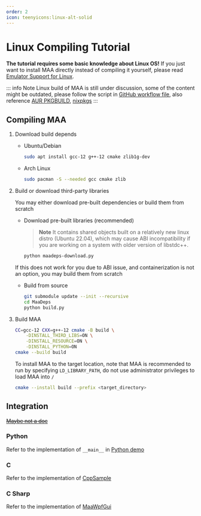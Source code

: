 ```yaml
---
order: 2
icon: teenyicons:linux-alt-solid
---
```


# Linux Compiling Tutorial

**The tutorial requires some basic knowledge about Linux OS!**
If you just want to install MAA directly instead of compiling it yourself, please read [Emulator Support for Linux](../manual/device/linux.md).

::: info Note
Linux build of MAA is still under discussion, some of the content might be outdated, please follow the script in [GitHub workflow file](https://github.com/MaaAssistantArknights/MaaAssistantArknights/blob/master/.github/workflows/ci.yml#L134), also reference [AUR PKGBUILD](https://aur.archlinux.org/cgit/aur.git/tree/PKGBUILD?h=maa-assistant-arknights), [nixpkgs](https://github.com/NixOS/nixpkgs/blob/nixos-unstable/pkgs/by-name/ma/maa-assistant-arknights/package.nix)
:::

## Compiling MAA

1. Download build depends

    - Ubuntu/Debian

        ```bash
        sudo apt install gcc-12 g++-12 cmake zlib1g-dev
        ```

    - Arch Linux

        ```bash
        sudo pacman -S --needed gcc cmake zlib
        ```

2. Build or download third-party libraries

   You may either download pre-built dependencies or build them from scratch

    - Download pre-built libraries (recommended)

        > **Note**
        > It contains shared objects built on a relatively new linux distro (Ubuntu 22.04), which may cause ABI incompatibility if you are working on a system with older version of libstdc++.

        ```bash
        python maadeps-download.py
        ```

    If this does not work for you due to ABI issue, and containerization is not an option, you may build them from scratch

    - Build from source

        ```bash
        git submodule update --init --recursive
        cd MaaDeps
       python build.py
        ```

3. Build MAA

    ```bash
    CC=gcc-12 CXX=g++-12 cmake -B build \
        -DINSTALL_THIRD_LIBS=ON \
        -DINSTALL_RESOURCE=ON \
        -DINSTALL_PYTHON=ON
    cmake --build build
    ```

    To install MAA to the target location, note that MAA is recommended to run by specifying `LD_LIBRARY_PATH`, do not use administrator privileges to load MAA into `/`

    ```bash
    cmake --install build --prefix <target_directory>
    ```

## Integration

[~~Maybe not a doc~~](../protocol/integration.md)

### Python

Refer to the implementation of `__main__` in [Python demo](https://github.com/MaaAssistantArknights/MaaAssistantArknights/blob/master/src/Python/sample.py)

### C

Refer to the implementation of [CppSample](https://github.com/MaaAssistantArknights/MaaAssistantArknights/blob/master/src/Cpp/main.cpp)

### C Sharp

Refer to the implementation of [MaaWpfGui](https://github.com/MaaAssistantArknights/MaaAssistantArknights/blob/master/src/MaaWpfGui/Main/AsstProxy.cs)
